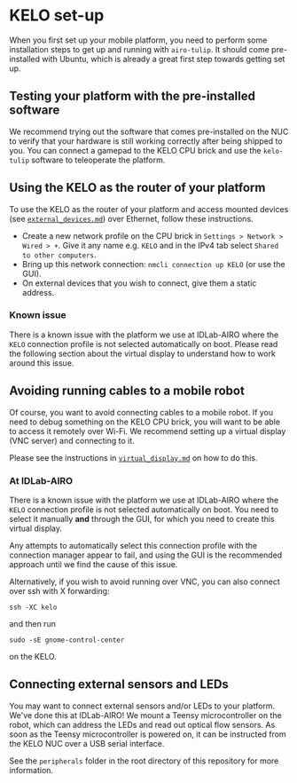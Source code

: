 # KELO set-up

When you first set up your mobile platform, you need to perform some installation steps to get up and running with
`airo-tulip`. It should come pre-installed with Ubuntu, which is already a great first step towards getting set up.

## Testing your platform with the pre-installed software

We recommend trying out the software that comes pre-installed on the NUC to verify that your hardware is still
working correctly after being shipped to you. You can connect a gamepad to the KELO CPU brick and use the
`kelo-tulip` software to teleoperate the platform.

## Using the KELO as the router of your platform

To use the KELO as the router of your platform and access mounted devices (see [`external_devices.md`](./external_devices.md))
over Ethernet, follow these instructions.

* Create a new network profile on the CPU brick in `Settings > Network > Wired > +`. Give it any name e.g. `KELO` and in the IPv4 tab select `Shared to other computers`.
* Bring up this network connection: `nmcli connection up KELO` (or use the GUI).
* On external devices that you wish to connect, give them a static address.

### Known issue

There is a known issue with the platform we use at IDLab-AIRO where the `KELO` connection profile is not selected automatically on boot.
Please read the following section about the virtual display to understand how to work around this issue.

## Avoiding running cables to a mobile robot

Of course, you want to avoid connecting cables to a mobile robot. If you need to debug something on the KELO CPU brick,
you will want to be able to access it remotely over Wi-Fi. We recommend setting up a virtual display (VNC server)
and connecting to it.

Please see the instructions in [`virtual_display.md`](./virtual_display.md) on how to do this.

### At IDLab-AIRO

There is a known issue with the platform we use at IDLab-AIRO where the `KELO` connection profile is not selected automatically on boot.
You need to select it manually **and** through the GUI, for which you need to create this virtual display.

Any attempts to automatically select this connection profile with the connection manager appear to fail, and using the
GUI is the recommended approach until we find the cause of this issue.

Alternatively, if you wish to avoid running over VNC, you can also connect over ssh with X forwarding:

```shell
ssh -XC kelo
```

and then run

```shell
sudo -sE gnome-control-center
```

on the KELO.

## Connecting external sensors and LEDs

You may want to connect external sensors and/or LEDs to your platform. We've done this at IDLab-AIRO!
We mount a Teensy microcontroller on the robot, which can address the LEDs and read out optical flow sensors.
As soon as the Teensy microcontroller is powered on, it can be instructed from the KELO NUC over a USB serial interface.

See the `peripherals` folder in the root directory of this repository for more information.
